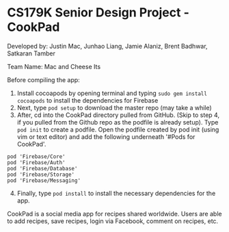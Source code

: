 # CS179K Senior Design Project - CookPad
Developed by: Justin Mac, Junhao Liang, Jamie Alaniz, Brent Badhwar, Satkaran Tamber

Team Name: Mac and Cheese Its

Before compiling the app:
1. Install cocoapods by opening terminal and typing `sudo gem install cocoapods` to install the dependencies for Firebase
2. Next, type `pod setup` to download the master repo (may take a while)
3. After, cd into the CookPad directory pulled from GitHub. (Skip to step 4, if you pulled from the Github repo as the podfile is already setup). Type `pod init` to create a podfile. Open the podfile created by pod init (using vim or text editor) and add the following underneath '#Pods for CookPad'.
```
pod 'Firebase/Core' 
pod 'Firebase/Auth'
pod 'Firebase/Database'
pod 'Firebase/Storage'
pod 'Firebase/Messaging'
```
4. Finally, type `pod install` to install the necessary dependencies for the app.

CookPad is a social media app for recipes shared worldwide. Users are able to add recipes, save recipes, login via Facebook, comment on recipes, etc.


